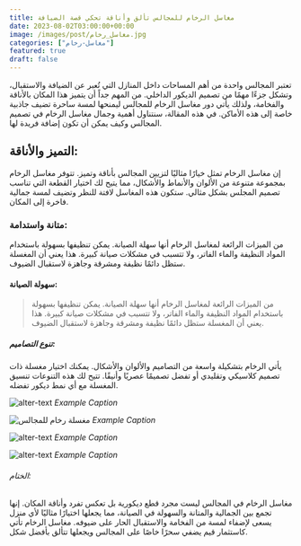 ```yaml
---
title: مغاسل الرخام للمجالس تألق وأناقة تحكي قصة الضيافة
date: 2023-08-02T03:00:00+00:00
image: /images/post/مغاسل_رخام.jpg
categories: ["مغاسل-رخام"]
featured: true
draft: false
---
```


تعتبر المجالس واحدة من أهم المساحات داخل المنازل التي تُعبر عن الضيافة والاستقبال، وتشكل جزءًا مهمًا من تصميم الديكور الداخلي. من المهم جداً أن يتميز هذا المكان بالأناقة والفخامة، ولذلك يأتي دور مغاسل الرخام للمجالس ليمنحها لمسة ساحرة تضيف جاذبية خاصة إلى هذه الأماكن. في هذه المقالة، سنتناول أهمية وجمال مغاسل الرخام في تصميم المجالس وكيف يمكن أن تكون إضافة فريدة لها.

## التميز والأناقة:

إن مغاسل الرخام تمثل خيارًا مثاليًا لتزيين المجالس بأناقة وتميز. تتوفر مغاسل الرخام بمجموعة متنوعة من الألوان والأنماط والأشكال، مما يتيح لك اختيار القطعة التي تناسب تصميم المجلس بشكل مثالي. ستكون هذه المغاسل لافتة للنظر وتضيف لمسة جمالية فاخرة إلى المكان.

### متانة واستدامة:

من الميزات الرائعة لمغاسل الرخام أنها سهلة الصيانة. يمكن تنظيفها بسهولة باستخدام المواد النظيفة والماء الفاتر، ولا تتسبب في مشكلات صيانة كبيرة. هذا يعني أن المغسلة ستظل دائمًا نظيفة ومشرقة وجاهزة لاستقبال الضيوف.

#### سهولة الصيانة:

> من الميزات الرائعة لمغاسل الرخام أنها سهلة الصيانة. يمكن تنظيفها بسهولة باستخدام المواد النظيفة والماء الفاتر، ولا تتسبب في مشكلات صيانة كبيرة. هذا يعني أن المغسلة ستظل دائمًا نظيفة ومشرقة وجاهزة لاستقبال الضيوف.

##### تنوع التصاميم:

يأتي الرخام بتشكيلة واسعة من التصاميم والألوان والأشكال. يمكنك اختيار مغسلة ذات تصميم كلاسيكي وتقليدي أو تفضل تصميمًا عصريًا وأنيقًا. تتيح لك هذه التنوعات تنسيق المغسلة مع أي نمط ديكور تفضله.

![alter-text](/images/post/مغاسل_رخام.jpg)
_Example Caption_

![مغسلة رخام للمجالس](/images/post/مغاسل_رخام_ستتواريو.jpg)
_Example Caption_

![alter-text](/images/post/post-1.png)
_Example Caption_

![alter-text](/images/post/post-1.png)
_Example Caption_

###### الختام:

مغاسل الرخام في المجالس ليست مجرد قطع ديكورية بل تعكس تفرد وأناقة المكان. إنها تجمع بين الجمالية والمتانة والسهولة في الصيانة، مما يجعلها اختيارًا مثاليًا لأي منزل يسعى لإضفاء لمسة من الفخامة والاستقبال الحار على ضيوفه. مغاسل الرخام تأتي كاستثمار قيم يضفي سحرًا خاصًا على المجالس ويجعلها تتألق بأفضل شكل.
